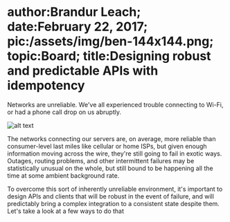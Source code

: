 author:Brandur Leach;
date:February 22, 2017;
pic:/assets/img/ben-144x144.png;
topic:Board;
title:Designing robust and predictable APIs with idempotency
===

Networks are unreliable. We've all experienced trouble connecting to Wi-Fi, or had a phone call drop on us abruptly.

![alt text](/assets/img/blog-illustration.png "blog illustration")

The networks connecting our servers are, on average, more reliable than consumer-level last miles like cellular or home ISPs, but given enough information moving across the wire, they're still going to fail in exotic ways. Outages, routing problems, and other intermittent failures may be statistically unusual on the whole, but still bound to be happening all the time at some ambient background rate.

To overcome this sort of inherently unreliable environment, it's important to design APIs and clients that will be robust in the event of failure, and will predictably bring a complex integration to a consistent state despite them. Let's take a look at a few ways to do that